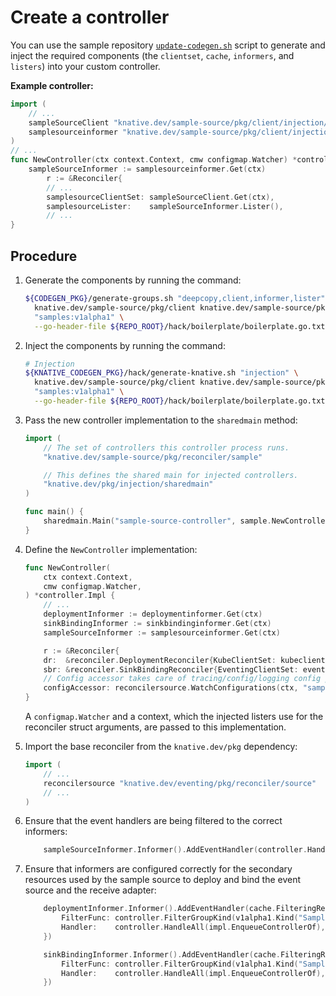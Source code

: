 # Create a controller

You can use the sample repository [`update-codegen.sh`](https://github.com/knative-extension/sample-source/blob/main/hack/update-codegen.sh) script to generate and inject the required components (the `clientset`, `cache`, `informers`, and `listers`) into your custom controller.

**Example controller:**

```go
import (
    // ...
    sampleSourceClient "knative.dev/sample-source/pkg/client/injection/client"
    samplesourceinformer "knative.dev/sample-source/pkg/client/injection/informers/samples/v1alpha1/samplesource"
)
// ...
func NewController(ctx context.Context, cmw configmap.Watcher) *controller.Impl {
    sampleSourceInformer := samplesourceinformer.Get(ctx)
        r := &Reconciler{
        // ...
        samplesourceClientSet: sampleSourceClient.Get(ctx),
        samplesourceLister:    sampleSourceInformer.Lister(),
        // ...
}
```

## Procedure

1. Generate the components by running the command:

    ```bash
    ${CODEGEN_PKG}/generate-groups.sh "deepcopy,client,informer,lister" \
      knative.dev/sample-source/pkg/client knative.dev/sample-source/pkg/apis \
      "samples:v1alpha1" \
      --go-header-file ${REPO_ROOT}/hack/boilerplate/boilerplate.go.txt
    ```

1. Inject the components by running the command:

    ```bash
    # Injection
    ${KNATIVE_CODEGEN_PKG}/hack/generate-knative.sh "injection" \
      knative.dev/sample-source/pkg/client knative.dev/sample-source/pkg/apis \
      "samples:v1alpha1" \
      --go-header-file ${REPO_ROOT}/hack/boilerplate/boilerplate.go.txt
    ```

1. Pass the new controller implementation to the `sharedmain` method:

    ```go
    import (
    	// The set of controllers this controller process runs.
    	"knative.dev/sample-source/pkg/reconciler/sample"

    	// This defines the shared main for injected controllers.
    	"knative.dev/pkg/injection/sharedmain"
    )

    func main() {
    	sharedmain.Main("sample-source-controller", sample.NewController)
    }
    ```

1. Define the `NewController` implementation:

    ```go
    func NewController(
    	ctx context.Context,
    	cmw configmap.Watcher,
    ) *controller.Impl {
        // ...
    	deploymentInformer := deploymentinformer.Get(ctx)
    	sinkBindingInformer := sinkbindinginformer.Get(ctx)
    	sampleSourceInformer := samplesourceinformer.Get(ctx)

    	r := &Reconciler{
    	dr:  &reconciler.DeploymentReconciler{KubeClientSet: kubeclient.Get(ctx)},
    	sbr: &reconciler.SinkBindingReconciler{EventingClientSet: eventingclient.Get(ctx)},
    	// Config accessor takes care of tracing/config/logging config propagation to the receive adapter
    	configAccessor: reconcilersource.WatchConfigurations(ctx, "sample-source", cmw),
    }
    ```

    A `configmap.Watcher` and a context, which the injected listers use for the reconciler struct arguments, are passed to this implementation.

1. Import the base reconciler from the `knative.dev/pkg` dependency:

    ```go
    import (
        // ...
        reconcilersource "knative.dev/eventing/pkg/reconciler/source"
        // ...
    )
    ```

1. Ensure that the event handlers are being filtered to the correct informers:

    ```go
        sampleSourceInformer.Informer().AddEventHandler(controller.HandleAll(impl.Enqueue))
    ```

1. Ensure that informers are configured correctly for the secondary resources used by the sample source to deploy and bind the event source and the receive adapter:

    ```go
        deploymentInformer.Informer().AddEventHandler(cache.FilteringResourceEventHandler{
            FilterFunc: controller.FilterGroupKind(v1alpha1.Kind("SampleSource")),
            Handler:    controller.HandleAll(impl.EnqueueControllerOf),
        })

        sinkBindingInformer.Informer().AddEventHandler(cache.FilteringResourceEventHandler{
            FilterFunc: controller.FilterGroupKind(v1alpha1.Kind("SampleSource")),
            Handler:    controller.HandleAll(impl.EnqueueControllerOf),
        })
    ```
